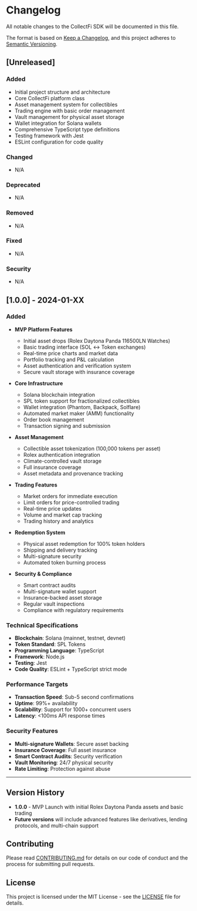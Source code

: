 # Changelog

All notable changes to the CollectFi SDK will be documented in this file.

The format is based on [Keep a Changelog](https://keepachangelog.com/en/1.0.0/),
and this project adheres to [Semantic Versioning](https://semver.org/spec/v2.0.0.html).

## [Unreleased]

### Added

- Initial project structure and architecture
- Core CollectFi platform class
- Asset management system for collectibles
- Trading engine with basic order management
- Vault management for physical asset storage
- Wallet integration for Solana wallets
- Comprehensive TypeScript type definitions
- Testing framework with Jest
- ESLint configuration for code quality

### Changed

- N/A

### Deprecated

- N/A

### Removed

- N/A

### Fixed

- N/A

### Security

- N/A

## [1.0.0] - 2024-01-XX

### Added

- **MVP Platform Features**

  - Initial asset drops (Rolex Daytona Panda 116500LN Watches)
  - Basic trading interface (SOL ↔ Token exchanges)
  - Real-time price charts and market data
  - Portfolio tracking and P&L calculation
  - Asset authentication and verification system
  - Secure vault storage with insurance coverage

- **Core Infrastructure**

  - Solana blockchain integration
  - SPL token support for fractionalized collectibles
  - Wallet integration (Phantom, Backpack, Solflare)
  - Automated market maker (AMM) functionality
  - Order book management
  - Transaction signing and submission

- **Asset Management**

  - Collectible asset tokenization (100,000 tokens per asset)
  - Rolex authentication integration
  - Climate-controlled vault storage
  - Full insurance coverage
  - Asset metadata and provenance tracking

- **Trading Features**

  - Market orders for immediate execution
  - Limit orders for price-controlled trading
  - Real-time price updates
  - Volume and market cap tracking
  - Trading history and analytics

- **Redemption System**

  - Physical asset redemption for 100% token holders
  - Shipping and delivery tracking
  - Multi-signature security
  - Automated token burning process

- **Security & Compliance**
  - Smart contract audits
  - Multi-signature wallet support
  - Insurance-backed asset storage
  - Regular vault inspections
  - Compliance with regulatory requirements

### Technical Specifications

- **Blockchain**: Solana (mainnet, testnet, devnet)
- **Token Standard**: SPL Tokens
- **Programming Language**: TypeScript
- **Framework**: Node.js
- **Testing**: Jest
- **Code Quality**: ESLint + TypeScript strict mode

### Performance Targets

- **Transaction Speed**: Sub-5 second confirmations
- **Uptime**: 99%+ availability
- **Scalability**: Support for 1000+ concurrent users
- **Latency**: <100ms API response times

### Security Features

- **Multi-signature Wallets**: Secure asset backing
- **Insurance Coverage**: Full asset insurance
- **Smart Contract Audits**: Security verification
- **Vault Monitoring**: 24/7 physical security
- **Rate Limiting**: Protection against abuse

---

## Version History

- **1.0.0** - MVP Launch with initial Rolex Daytona Panda assets and basic trading
- **Future versions** will include advanced features like derivatives, lending protocols, and multi-chain support

## Contributing

Please read [CONTRIBUTING.md](CONTRIBUTING.md) for details on our code of conduct and the process for submitting pull requests.

## License

This project is licensed under the MIT License - see the [LICENSE](LICENSE) file for details.
